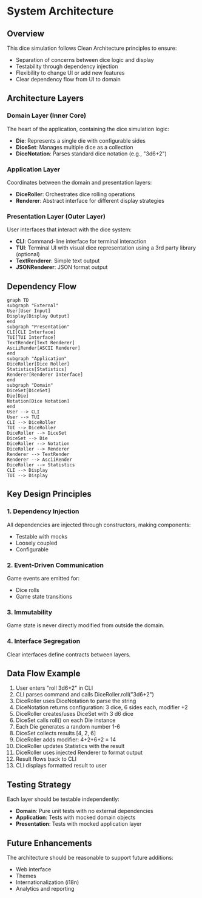 # System Architecture
## Overview
This dice simulation follows Clean Architecture principles to ensure:
- Separation of concerns between dice logic and display
- Testability through dependency injection
- Flexibility to change UI or add new features
- Clear dependency flow from UI to domain
## Architecture Layers
### Domain Layer (Inner Core)
The heart of the application, containing the dice simulation logic:
- **Die**: Represents a single die with configurable sides
- **DiceSet**: Manages multiple dice as a collection
- **DiceNotation**: Parses standard dice notation (e.g., "3d6+2")
### Application Layer
Coordinates between the domain and presentation layers:
- **DiceRoller**: Orchestrates dice rolling operations
- **Renderer**: Abstract interface for different display strategies
### Presentation Layer (Outer Layer)
User interfaces that interact with the dice system:
- **CLI**: Command-line interface for terminal interaction
- **TUI**: Terminal UI with visual dice representation using a 3rd party library
(optional)
- **TextRenderer**: Simple text output
- **JSONRenderer**: JSON format output
## Dependency Flow
```mermaid
graph TD
subgraph "External"
User[User Input]
Display[Display Output]
end
subgraph "Presentation"
CLI[CLI Interface]
TUI[TUI Interface]
TextRender[Text Renderer]
AsciiRender[ASCII Renderer]
end
subgraph "Application"
DiceRoller[Dice Roller]
Statistics[Statistics]
Renderer[Renderer Interface]
end
subgraph "Domain"
DiceSet[DiceSet]
Die[Die]
Notation[Dice Notation]
end
User --> CLI
User --> TUI
CLI --> DiceRoller
TUI --> DiceRoller
DiceRoller --> DiceSet
DiceSet --> Die
DiceRoller --> Notation
DiceRoller --> Renderer
Renderer --> TextRender
Renderer --> AsciiRender
DiceRoller --> Statistics
CLI --> Display
TUI --> Display
```
## Key Design Principles
### 1. Dependency Injection
All dependencies are injected through constructors, making components:
- Testable with mocks
- Loosely coupled
- Configurable
### 2. Event-Driven Communication
Game events are emitted for:
- Dice rolls
- Game state transitions
### 3. Immutability
Game state is never directly modified from outside the domain.
### 4. Interface Segregation
Clear interfaces define contracts between layers.
## Data Flow Example
1. User enters "roll 3d6+2" in CLI
2. CLI parses command and calls DiceRoller.roll("3d6+2")
3. DiceRoller uses DiceNotation to parse the string
4. DiceNotation returns configuration: 3 dice, 6 sides each, modifier +2
5. DiceRoller creates/uses DiceSet with 3 d6 dice
6. DiceSet calls roll() on each Die instance
7. Each Die generates a random number 1-6
8. DiceSet collects results [4, 2, 6]
9. DiceRoller adds modifier: 4+2+6+2 = 14
10. DiceRoller updates Statistics with the result
11. DiceRoller uses injected Renderer to format output
12. Result flows back to CLI
13. CLI displays formatted result to user
## Testing Strategy
Each layer should be testable independently:
- **Domain**: Pure unit tests with no external dependencies
- **Application**: Tests with mocked domain objects
- **Presentation**: Tests with mocked application layer
## Future Enhancements
The architecture should be reasonable to support future additions:
- Web interface
- Themes
- Internationalization (i18n)
- Analytics and reporting